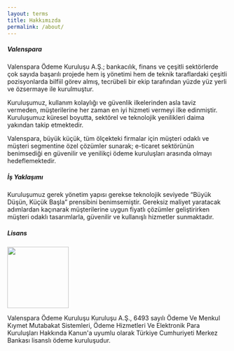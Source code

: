 ```yaml
---
layout: terms
title: Hakkımızda
permalink: /about/
---
```


##### Valenspara

Valenspara Ödeme Kuruluşu A.Ş.; bankacılık, finans ve çeşitli sektörlerde çok sayıda başarılı projede hem iş yönetimi hem de teknik taraflardaki çeşitli pozisyonlarda bilfiil görev almış, tecrübeli bir ekip tarafından yüzde yüz yerli ve özsermaye ile kurulmuştur.

Kuruluşumuz, kullanım kolaylığı ve güvenlik ilkelerinden asla taviz vermeden, müşterilerine her zaman en iyi hizmeti vermeyi ilke edinmiştir. Kuruluşumuz küresel boyutta, sektörel ve teknolojik yenilikleri daima yakından takip etmektedir.

Valenspara, büyük küçük, tüm ölçekteki firmalar için müşteri odaklı ve müşteri segmentine özel çözümler sunarak; e-ticaret sektörünün benimsediği en güvenilir ve yenilikçi ödeme kuruluşları arasında olmayı hedeflemektedir.

##### İş Yaklaşımı

Kuruluşumuz gerek yönetim yapısı gerekse teknolojik seviyede “Büyük Düşün, Küçük Başla” prensibini benimsemiştir. Gereksiz maliyet yaratacak adımlardan kaçınarak müşterilerine uygun fiyatlı çözümler geliştirirken müşteri odaklı tasarımlarla, güvenilir ve kullanışlı hizmetler sunmaktadır.

##### Lisans

<img style="width:10em" src="{{ site.baseurl }}/img/tcmb-logo.png">

Valenspara Ödeme Kuruluşu Kuruluşu A.Ş., 6493 sayılı Ödeme Ve Menkul Kıymet Mutabakat Sistemleri, Ödeme Hizmetleri Ve Elektronik Para Kuruluşları Hakkında Kanun'a uyumlu olarak Türkiye Cumhuriyeti Merkez Bankası lisanslı ödeme kuruluşudur.
